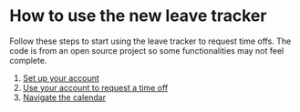 # How to use the new leave tracker

Follow these steps to start using the leave tracker to request time offs. The code is from an open source project so some functionalities may not feel complete. 
 1. [Set up your account](leaves.md)
 2. [Use your account to request a time off](http://example.com/)
 3. [Navigate the calendar](http://example.com/)
#


<!--stackedit_data:
eyJoaXN0b3J5IjpbLTM3MDA0ODg4NSwtNTMxNjE1MjgzLC01MT
A5NDQyNjQsLTE1OTk5MTYwMjEsODY5MzIzMjQ2XX0=
-->